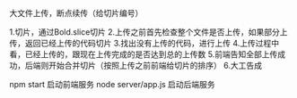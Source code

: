 大文件上传，断点续传（给切片编号）

1.切片，通过Bold.slice切片
2.上传之前首先检查整个文件是否上传，如果部分上传，返回已经上传的代码切片
3.找出没有上传的代码，进行上传
4.上传过程中看，已经上传的，跟现在上传完成的是否达到总的上传数
5.前端告知全部上传成功，后端则开始合并切片（按照上传之前前端给切片的排序）
6.大工告成

npm start 启动前端服务
node server/app.js 启动后端服务

